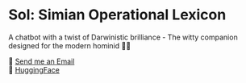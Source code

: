 # Sol: Simian Operational Lexicon
A chatbot with a twist of Darwinistic brilliance - The witty companion designed for the modern hominid 🤖🐒

**📧** [Send me an Email](mailto:branles@pm.me)  
**🤗** [HuggingFace](https://huggingface.co/branles14)  
